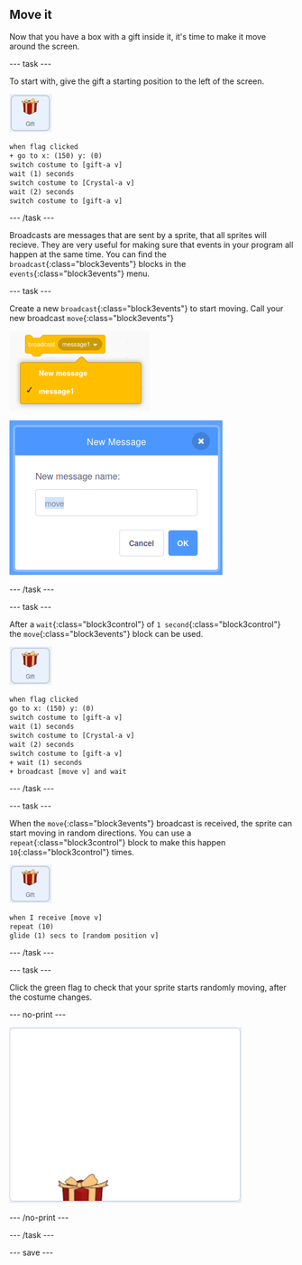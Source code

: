 ## Move it

Now that you have a box with a gift inside it, it's time to make it move around the screen.

--- task ---

To start with, give the gift a starting position to the left of the screen.

![image of the gift sprite](images/gift-sprite.png)

```blocks3
when flag clicked
+ go to x: (150) y: (0)
switch costume to [gift-a v]
wait (1) seconds
switch costume to [Crystal-a v]
wait (2) seconds
switch costume to [gift-a v]
``` 

--- /task ---

Broadcasts are messages that are sent by a sprite, that all sprites will recieve. They are very useful for making sure that events in your program all happen at the same time. You can find the `broadcast`{:class="block3events"} blocks in the `events`{:class="block3events"} menu.

--- task ---

Create a new `broadcast`{:class="block3events"} to start moving. Call your new broadcast `move`{:class="block3events"}

![image showwing broadcast block with the name options expanded](images/broadcast.png)

![image showing the dialogue box for creating a new broadcast, with the name "move" typed in](images/new-message.png)

--- /task ---

--- task ---

After a `wait`{:class="block3control"} of `1 second`{:class="block3control"} the `move`{:class="block3events"} block can be used.

![image of the gift sprite](images/gift-sprite.png)

```blocks3
when flag clicked
go to x: (150) y: (0)
switch costume to [gift-a v]
wait (1) seconds
switch costume to [Crystal-a v]
wait (2) seconds
switch costume to [gift-a v]
+ wait (1) seconds
+ broadcast [move v] and wait
``` 

--- /task ---

--- task ---

When the `move`{:class="block3events"} broadcast is received, the sprite can start moving in random directions. You can use a `repeat`{:class="block3control"} block to make this happen `10`{:class="block3control"} times.

![image of the gift sprite](images/gift-sprite.png)

```blocks3
when I receive [move v]
repeat (10)
glide (1) secs to [random position v]
```

--- /task ---

--- task ---

Click the green flag to check that your sprite starts randomly moving, after the costume changes.

--- no-print ---

![animate gif showing the gift moving randomly around the screen](images/random-motion.gif)

--- /no-print ---

--- /task ---

--- save ---




